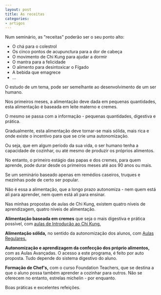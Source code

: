 ```yaml
---
layout: post
title: As receitas
categories:
- artigos
---
```

Num seminário, as "receitas" poderão ser o seu ponto alto: 

+ O chá para o colestrol
+ Os cinco pontos de acupunctura para a dor de cabeça
+ O movimento de Chi Kung para ajudar a dormir 
+ O mantra para a felicidade
+ O alimento para desintoxicar o Fígado
+ A bebida que emagrece 
+ …

O estudo de um tema, pode ser semelhante ao desenvolvimento de um ser humano. 

Nos primeiros meses, a alimentação deve dada em pequenas quantidades, esta alimentação é baseada em leite materno e cremes.

O mesmo se passa com a informação - pequenas quantidades, digestiva e prática. 

Gradualmente, esta alimentação deve tornar-se mais sólida, mais rica e onde existe o incentivo para que se crie uma autonomização. 

Ou seja, que em algum período da sua vida, o ser humano tenha a capacidade de cozinhar, ou até mesmo de produzir os próprios alimentos. 

No entanto, o primeiro estágio das papas e dos cremes, para quem aprende, pode durar desde os primeiros meses até aos 90 anos ou mais. 

Se um seminário baseado apenas em remédios caseiros, truques e mezinhas pode de certo ser popular. 

Não é essa a alimentação, que a longo prazo autonomiza - nem quem está ali para aprender, nem quem está ali para ensinar.

Nas minhas propostas de aulas de Chi Kung, existem quatro níveis de aprendizagem, quatro níveis de alimentação. 

**Alimentação baseada em cremes** que seja o mais digestiva e prática possível, com [aulas de Introdução ao Chi Kung.](http://lourencoazevedo.com/zero.html)

**Alimentação sólida,** no sentido da autonomização dos alunos, com [Aulas Regulares.](http://lourencoazevedo.com/imunidade.html) 

**Autonomização e aprendizagem da confecção dos próprio alimentos,** com as Aulas Avançadas. O acesso a este programa, é feito por auto proposta. Tudo depende do sistema digestivo do aluno. 

**Formação de Chef's,** com o curso Foundation Teachers, que se destina a que o aluno possa também aprender a cozinhar para outros. Não se oferecem no entanto, estrelas michelin - por enquanto.

Boas práticas e excelentes refeições. 
